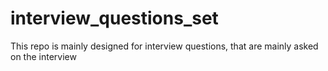 # interview_questions_set
This repo is  mainly designed for interview questions, that are mainly asked on the interview
